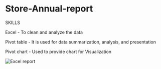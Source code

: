 # Store-Annual-report
SKILLS

Excel - To clean and analyze the data 

Pivot table - It is used for data summarization, analysis, and presentation

Pivot chart - Used to provide chart for Visualization

![Excel report](https://github.com/rishabhh-29/Store-Annual-report/assets/158563769/f8a42f85-f1b6-48eb-9247-64af58b1d7af)
